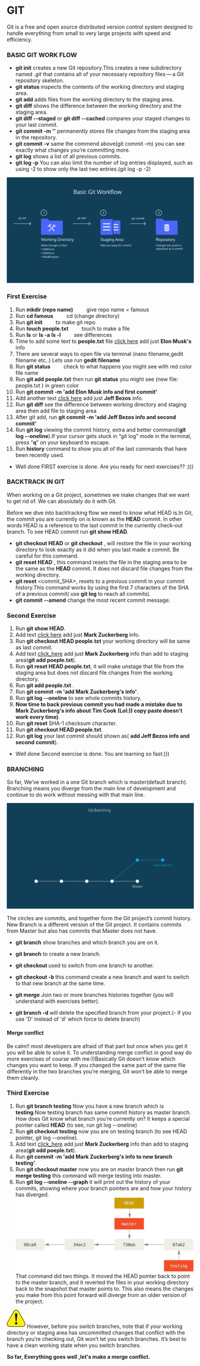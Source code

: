 # GIT

Git is a free and open source distributed version control system designed to handle everything from small to very large projects with speed and efficiency.

### BASIC GIT WORK FLOW 

* **git init** creates a new Git repository.This creates a new subdirectory named *.git* that contains all of your necessary repository files — a Git repository skeleton.
* **git status** inspects the contents of the working directory and staging area.
* **git add** adds files from the working directory to the staging area.
* **git diff** shows the difference between the working directory and the staging area.
* **git diff --staged** or **git diff --cached** compares your staged changes to your last commit.
* **git commit -m ''** permanently stores file changes from the staging area in the repository.
* **git commit -v** same the commend above(git commit -m)  you can see exactly what changes you’re committing more.  
* **git log** shows a list of all previous commits.
* **git log -p** You can also limit the number of log entries displayed, such as using -2 to show only the last two entries.(git log -p -2)


![minipic](picture/gitworkflow.png)

### First Exercise

1. Run **mkdir (repo name)**   &emsp;&emsp;  give repo name = famous
2. Run **cd famous**           &emsp;&emsp;     cd (change directory) 
3. Run **git init**            &emsp;&emsp;     to make git repo
4. Run  **touch people.txt**    &emsp;&emsp;    touch to make a file 
5. Run **ls** or **ls -a** **ls -l**    &emsp;&emsp;  see differences
6. Time to add some text to **people.txt** file [click here](mostknown.html) add just **Elon Musk's** info 
7. There are several ways to open file via terminal (nano filename,gedit filename etc..) Lets use run **gedit filename**
8. Run **git status** &emsp;&emsp; check to what happens you might see with red color file name 
9. Run **git add people.txt**  then run **git status** you might see (new file:   people.txt ) in green color 
10. Run **git commit -m 'add Elon Musk info and first commit'**
11. Add another text [click here](mostknown.html.php) add just **Jeff Bezos** info.
12. Run **git diff** see the difference between working directory and staging area then add file to staging area
13. After git add, run **git commit -m 'add Jeff Bezos info and second commit'**
14. Run **git log**  viewing the commit history,  extra and better command(**git log --oneline**).If your cursor gets stuck in “git log” mode in the terminal, press “**q**” on your keyboard to escape.
15. Run **history** command to show you all of the last commands that have been recently used.

* Well done FIRST exercise is done. Are you ready for next exercises?? :)))


### BACKTRACK  IN GIT

When working on a Git project, sometimes we make changes that we want to get rid of. We can absolutely do it with Git.

Before we dive into backtracking flow we need to know what HEAD is.In Git, the commit you are currently on is known as the **HEAD** commit. In other words HEAD is a reference to the last commit in the currently check-out branch.
To see HEAD commit run **git show HEAD**.


* **git checkout HEAD** or **git checkout** <filename>,  will restore the file in your working directory to look exactly as it did when you last made a commit. Be careful for this command.
* **git reset HEAD** <filename>, this command resets the file in the staging area to be the same as the **HEAD** commit. It does not discard file changes from the working directory.
* **git reset** <commit_SHA>, resets to a previous commit in your commit history.This command works by using the first 7 characters of the SHA of a previous commit( use **git log** to reach all commits).
* **git commit --amend** change the most recent commit message.

### Second Exercise

1. Run **git show HEAD**.
2. Add text [click here](mostknown.html) add just **Mark Zuckerberg** info.
3. Run **git checkout HEAD people.txt** your working directory will be same as last commit.
4. Add text [click_here](mostknown.html) add just **Mark Zuckerberg** info than add to staging area(**git add poeple.txt**).
5. Run **git reset HEAD people.txt**, it will make unstage that file from the staging area but does not discard file changes from the working directory.
6. Run **git add people.txt** .
7. Run **git commit -m 'add Mark Zuckerberg's info'**.
8. Run **git log --oneline** to see whole commits history.
9.  **Now time to back previous commit you had made a mistake due to Mark Zuckerberg's info about Tim Cook (Lol:)) copy paste doesn't work every time)**.
10. Run **git reset** SHA-1 checksum character. 
11.  Run **git checkout HEAD people.txt**.
12. Run **git log** your last commit should shown as( **add Jeff Bezos info and second commit**).

* Well done Second exercise is done. You are learning so fast:)))

### BRANCHING
So far, We’ve worked in a one Git branch which is master(default branch). Branching means you diverge from the main line of development and continue to do work without messing with that main line.


![](picture/branch.png)

 The circles are commits, and together form the Git project’s commit history.
 New Branch is a different version of the Git project. It contains commits from Master but also has commits that Master does not have.


* **git branch**  show branches and which branch you are on it.
* **git branch** <newBranchName> to create a new branch.

* **git checkout <newBranchName>** used to switch from one branch to another.
* **git checkout -b <newbranchname>**  this command create a new branch and want to switch to that new branch at the same time.
* **git merge** <branchName> Join two or more branches histories together (you will understand with exercises better).
* **git branch -d** <branchName> will delete the specified branch from your project.(- if you use 'D' instead of 'd' which force to delete branch)

#### Merge conflict
Be calm!! most developers are afraid of that part but once when you get it you will be able to solve it. To understanding merge conflict in good way do more exercises of course with me:))Basically Git doesn’t know which changes you want to keep. If you changed the same part of the same file differently in the two branches you’re merging, Git won’t be able to merge them cleanly.


###  Third Exercise

1. Run **git branch testing** Now you have a new branch which is **testing**.Now testing branch has same commit history as master branch.
How does Git know what branch you’re currently on? It keeps a special pointer called **HEAD** (to see, run git log --oneline)
2. Run **git checkout testing** now you are on testing branch (to see HEAD pointer, git log --oneline).
3. Add text [click_here](mostknown.html) add just **Mark Zuckerberg** info than add to staging area(**git add poeple.txt**).
4. Run **git commit -m 'add Mark Zuckerberg's info to new branch testing'**.
5. Run **git checkout master** now you are on master branch then run **git merge testing** this command will merge testing into master.
6. Run **git log --oneline --graph** it will print out the history of your commits, showing where your branch pointers are and how your history has diverged.
![](picture/checkout-master.png)
That command did two things. It moved the HEAD pointer back to point to the master branch, and it reverted the files in your working directory back to the snapshot that master points to. This also means the changes you make from this point forward will diverge from an older version of the project.

![](picture/27158273-caution-icon.jpg) However, before you switch branches, note that if your working directory or staging area has uncommitted changes that conflict with the branch you’re checking out, Git won’t let you switch branches. It’s best to have a clean working state when you switch branches.

**So far, Everything goes well ,let's make a merge conflict.**
